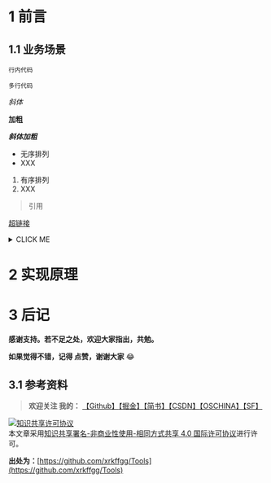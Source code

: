 # 1 前言
## 1.1 业务场景
`行内代码`
```
多行代码
```
*斜体*

**加粗**

***斜体加粗***

- 无序排列
- XXX
1. 有序排列
2. XXX

> 引用
> 
[超链接](https://github.com/xrkffgg)

<details>
<summary>CLICK ME</summary>
内容
</details>

# 2 实现原理

# 3 后记
**感谢支持。若不足之处，欢迎大家指出，共勉。**

**如果觉得不错，记得 点赞，谢谢大家** 😂 

## 3.1 参考资料

> **欢迎关注 我的：** [【Github】](https://github.com/xrkffgg/Tools)[【掘金】](https://juejin.im/user/59c369496fb9a00a4843a3e2/posts)[【简书】](https://www.jianshu.com/u/4ca4daac5890)[【CSDN】](https://blog.csdn.net/xrk_ffgg)[【OSCHINA】](https://my.oschina.net/xrkffgg)[【SF】](https://segmentfault.com/u/xrkffgg/articles)


<a rel="license" href="http://creativecommons.org/licenses/by-nc-sa/4.0/"><img alt="知识共享许可协议" style="border-width:0" src="https://i.creativecommons.org/l/by-nc-sa/4.0/88x31.png" /></a><br />本文章采用<a rel="license" href="http://creativecommons.org/licenses/by-nc-sa/4.0/">知识共享署名-非商业性使用-相同方式共享 4.0 国际许可协议</a>进行许可。

**出处为：**[https://github.com/xrkffgg/Tools](https://github.com/xrkffgg/Tools)
